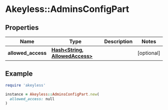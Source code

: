 # Akeyless::AdminsConfigPart

## Properties

| Name | Type | Description | Notes |
| ---- | ---- | ----------- | ----- |
| **allowed_access** | [**Hash&lt;String, AllowedAccess&gt;**](AllowedAccess.md) |  | [optional] |

## Example

```ruby
require 'akeyless'

instance = Akeyless::AdminsConfigPart.new(
  allowed_access: null
)
```

